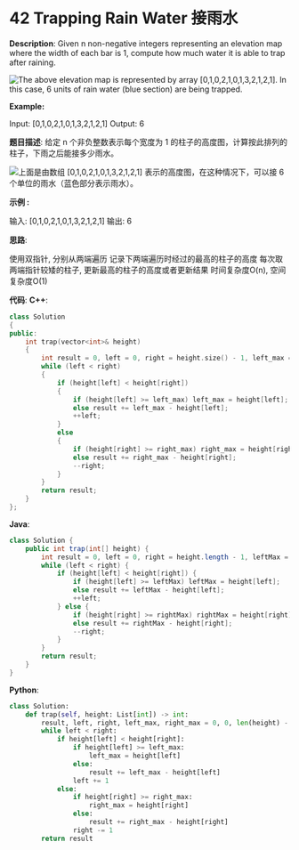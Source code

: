 # 42 Trapping Rain Water 接雨水

__Description__:
Given n non-negative integers representing an elevation map where the width of each bar is 1, compute how much water it is able to trap after raining.

![The above elevation map is represented by array [0,1,0,2,1,0,1,3,2,1,2,1]. In this case, 6 units of rain water (blue section) are being trapped.](https://assets.leetcode.com/uploads/2018/10/22/rainwatertrap.png)

__Example:__

Input: [0,1,0,2,1,0,1,3,2,1,2,1]
Output: 6

__题目描述__:
给定 n 个非负整数表示每个宽度为 1 的柱子的高度图，计算按此排列的柱子，下雨之后能接多少雨水。

![
上面是由数组 [0,1,0,2,1,0,1,3,2,1,2,1] 表示的高度图，在这种情况下，可以接 6 个单位的雨水（蓝色部分表示雨水）。](https://assets.leetcode.com/uploads/2018/10/22/rainwatertrap.png)

__示例 :__

输入: [0,1,0,2,1,0,1,3,2,1,2,1]
输出: 6

__思路__:

使用双指针, 分别从两端遍历
记录下两端遍历时经过的最高的柱子的高度
每次取两端指针较矮的柱子, 更新最高的柱子的高度或者更新结果
时间复杂度O(n), 空间复杂度O(1)

__代码__:
__C++__:

```C++
class Solution 
{
public:
    int trap(vector<int>& height) 
    {
        int result = 0, left = 0, right = height.size() - 1, left_max = 0, right_max = 0;
        while (left < right) 
        {
            if (height[left] < height[right]) 
            {
                if (height[left] >= left_max) left_max = height[left];
                else result += left_max - height[left];
                ++left;
            } 
            else 
            {
                if (height[right] >= right_max) right_max = height[right];
                else result += right_max - height[right];
                --right;
            }
        }
        return result;
    }
};
```

__Java__:

```Java
class Solution {
    public int trap(int[] height) {
        int result = 0, left = 0, right = height.length - 1, leftMax = 0, rightMax = 0;
        while (left < right) {
            if (height[left] < height[right]) {
                if (height[left] >= leftMax) leftMax = height[left];
                else result += leftMax - height[left];
                ++left;
            } else {
                if (height[right] >= rightMax) rightMax = height[right];
                else result += rightMax - height[right];
                --right;
            }
        }
        return result;
    }
}
```

__Python__:

```Python
class Solution:
    def trap(self, height: List[int]) -> int:
        result, left, right, left_max, right_max = 0, 0, len(height) - 1, 0, 0
        while left < right:
            if height[left] < height[right]:
                if height[left] >= left_max:
                    left_max = height[left]
                else:
                    result += left_max - height[left]
                left += 1
            else:
                if height[right] >= right_max:
                    right_max = height[right]
                else:
                    result += right_max - height[right]
                right -= 1
        return result
```
